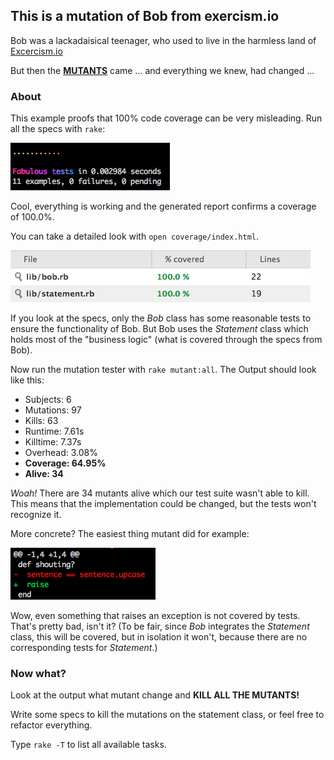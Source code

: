 ## This is a mutation of Bob from exercism.io

Bob was a lackadaisical teenager, who used to live in the harmless land of [Excercism.io](https://github.com/kytrinyx/exercism.io)

But then the [**MUTANTS**](https://github.com/mbj/mutant) came ... and everything we knew, had changed ...


### About

This example proofs that 100% code coverage can be very misleading. Run all the specs with ```rake```:

![fabulous](/img/fabulous.png)

Cool, everything is working and the generated report confirms a coverage of 100.0%.

You can take a detailed look with ```open coverage/index.html```.

![coverage](/img/coverage.png)

If you look at the specs, only the _Bob_ class has some reasonable tests to ensure the functionality of Bob. But Bob uses the _Statement_ class which holds most of the "business logic" (what is covered through the specs from Bob).

Now run the mutation tester with ```rake mutant:all```.
The Output should look like this:

- Subjects:  6
- Mutations: 97
- Kills:     63
- Runtime:   7.61s
- Killtime:  7.37s
- Overhead:  3.08%
- **Coverage:  64.95%**
- **Alive:     34**

_Woah!_ There are 34 mutants alive which our test suite wasn't able to kill.
This means that the implementation could be changed, but the tests won't recognize it.

More concrete? The easiest thing mutant did for example:

![mutation](/img/mutation.png)

Wow, even something that raises an exception is not covered by tests. That's pretty bad, isn't it?
(To be fair, since _Bob_ integrates the _Statement_ class, this will be covered, but in isolation it won't, because there are no corresponding tests for _Statement_.)

### Now what?

Look at the output what mutant change and **KILL ALL THE MUTANTS!**

Write some specs to kill the mutations on the statement class, or feel free to refactor everything.

Type ```rake -T``` to list all available tasks.
